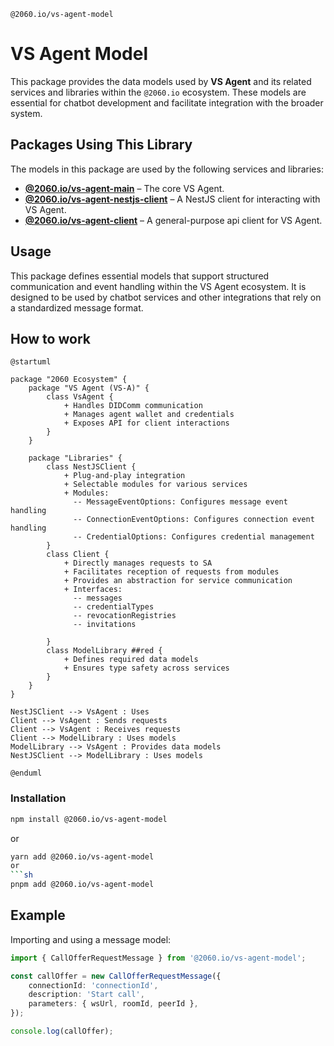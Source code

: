 `@2060.io/vs-agent-model`
# VS Agent Model

This package provides the data models used by **VS Agent** and its related services and libraries within the `@2060.io` ecosystem. These models are essential for chatbot development and facilitate integration with the broader system.

## Packages Using This Library

The models in this package are used by the following services and libraries:

- **[@2060.io/vs-agent-main](../../README.md)** – The core VS Agent.
- **[@2060.io/vs-agent-nestjs-client](../nestjs-client/README.md)** – A NestJS client for interacting with VS Agent.
- **[@2060.io/vs-agent-client](../client/README.md)** – A general-purpose api client for VS Agent.


## Usage

This package defines essential models that support structured communication and event handling within the VS Agent ecosystem. It is designed to be used by chatbot services and other integrations that rely on a standardized message format.

## How to work
```plantuml
@startuml

package "2060 Ecosystem" {
    package "VS Agent (VS-A)" {
        class VsAgent {
            + Handles DIDComm communication
            + Manages agent wallet and credentials
            + Exposes API for client interactions
        }
    }
    
    package "Libraries" {
        class NestJSClient {
            + Plug-and-play integration
            + Selectable modules for various services
            + Modules:
              -- MessageEventOptions: Configures message event handling
              -- ConnectionEventOptions: Configures connection event handling
              -- CredentialOptions: Configures credential management
        }
        class Client {
            + Directly manages requests to SA
            + Facilitates reception of requests from modules
            + Provides an abstraction for service communication
            + Interfaces:
              -- messages
              -- credentialTypes
              -- revocationRegistries
              -- invitations
      
        }
        class ModelLibrary ##red {
            + Defines required data models
            + Ensures type safety across services
        }
    }
}

NestJSClient --> VsAgent : Uses
Client --> VsAgent : Sends requests
Client --> VsAgent : Receives requests
Client --> ModelLibrary : Uses models
ModelLibrary --> VsAgent : Provides data models
NestJSClient --> ModelLibrary : Uses models

@enduml
```

### Installation

```sh
npm install @2060.io/vs-agent-model
```
or
```sh
yarn add @2060.io/vs-agent-model
or
```sh
pnpm add @2060.io/vs-agent-model
```

## Example

Importing and using a message model:

```typescript
import { CallOfferRequestMessage } from '@2060.io/vs-agent-model';

const callOffer = new CallOfferRequestMessage({
    connectionId: 'connectionId',
    description: 'Start call',
    parameters: { wsUrl, roomId, peerId },
});

console.log(callOffer);
```
